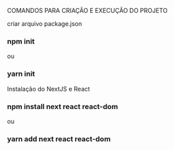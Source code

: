 COMANDOS PARA CRIAÇÃO E EXECUÇÃO DO PROJETO

criar arquivo package.json
### npm init
ou
### yarn init

Instalação do NextJS e React
### npm install next react react-dom
ou
### yarn add next react react-dom
